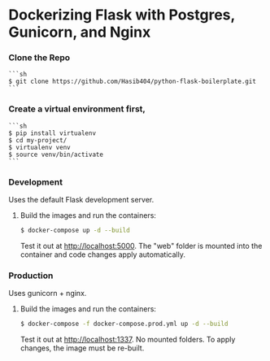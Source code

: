 # Dockerizing Flask with Postgres, Gunicorn, and Nginx

### Clone the Repo
    ```sh
    $ git clone https://github.com/Hasib404/python-flask-boilerplate.git
    ```
    
### Create a virtual environment first,
    ```sh
    $ pip install virtualenv
    $ cd my-project/
    $ virtualenv venv
    $ source venv/bin/activate
    ```
### Development

Uses the default Flask development server.

1. Build the images and run the containers:

    ```sh
    $ docker-compose up -d --build
    ```

    Test it out at [http://localhost:5000](http://localhost:5000). The "web" folder is mounted into the container and code changes apply automatically.

### Production

Uses gunicorn + nginx.

1. Build the images and run the containers:

    ```sh
    $ docker-compose -f docker-compose.prod.yml up -d --build
    ```

    Test it out at [http://localhost:1337](http://localhost:1337). No mounted folders. To apply changes, the image must be re-built.
